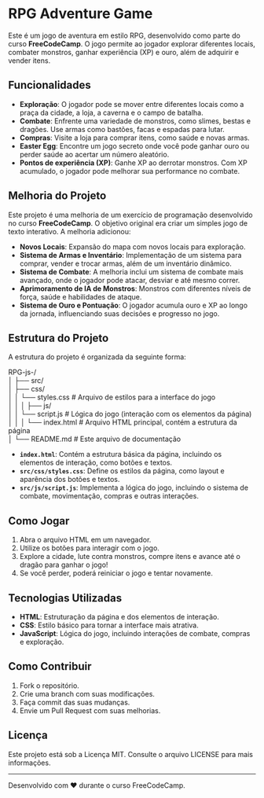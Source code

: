 # RPG Adventure Game

Este é um jogo de aventura em estilo RPG, desenvolvido como parte do curso **FreeCodeCamp**. O jogo permite ao jogador explorar diferentes locais, combater monstros, ganhar experiência (XP) e ouro, além de adquirir e vender itens.

## Funcionalidades

- **Exploração**: O jogador pode se mover entre diferentes locais como a praça da cidade, a loja, a caverna e o campo de batalha.
- **Combate**: Enfrente uma variedade de monstros, como slimes, bestas e dragões. Use armas como bastões, facas e espadas para lutar.
- **Compras**: Visite a loja para comprar itens, como saúde e novas armas.
- **Easter Egg**: Encontre um jogo secreto onde você pode ganhar ouro ou perder saúde ao acertar um número aleatório.
- **Pontos de experiência (XP)**: Ganhe XP ao derrotar monstros. Com XP acumulado, o jogador pode melhorar sua performance no combate.

## Melhoria do Projeto

Este projeto é uma melhoria de um exercício de programação desenvolvido no curso **FreeCodeCamp**. O objetivo original era criar um simples jogo de texto interativo. A melhoria adicionou:

- **Novos Locais**: Expansão do mapa com novos locais para exploração.
- **Sistema de Armas e Inventário**: Implementação de um sistema para comprar, vender e trocar armas, além de um inventário dinâmico.
- **Sistema de Combate**: A melhoria inclui um sistema de combate mais avançado, onde o jogador pode atacar, desviar e até mesmo correr.
- **Aprimoramento de IA de Monstros**: Monstros com diferentes níveis de força, saúde e habilidades de ataque.
- **Sistema de Ouro e Pontuação**: O jogador acumula ouro e XP ao longo da jornada, influenciando suas decisões e progresso no jogo.

## Estrutura do Projeto

A estrutura do projeto é organizada da seguinte forma:

RPG-js-/           
│ ├── src/             
│ ├── css/                  
│ │ └── styles.css # Arquivo de estilos para a interface do jogo                          
│ │ │ ├── js/                  
│ │ └── script.js # Lógica do jogo (interação com os elementos da página)                   
│ │ │ └── index.html # Arquivo HTML principal, contém a estrutura da página                
│ └── README.md # Este arquivo de documentação                       


- **`index.html`**: Contém a estrutura básica da página, incluindo os elementos de interação, como botões e textos.
- **`src/css/styles.css`**: Define os estilos da página, como layout e aparência dos botões e textos.
- **`src/js/script.js`**: Implementa a lógica do jogo, incluindo o sistema de combate, movimentação, compras e outras interações.

## Como Jogar

1. Abra o arquivo HTML em um navegador.
2. Utilize os botões para interagir com o jogo.
3. Explore a cidade, lute contra monstros, compre itens e avance até o dragão para ganhar o jogo!
4. Se você perder, poderá reiniciar o jogo e tentar novamente.

## Tecnologias Utilizadas

- **HTML**: Estruturação da página e dos elementos de interação.
- **CSS**: Estilo básico para tornar a interface mais atrativa.
- **JavaScript**: Lógica do jogo, incluindo interações de combate, compras e exploração.

## Como Contribuir

1. Fork o repositório.
2. Crie uma branch com suas modificações.
3. Faça commit das suas mudanças.
4. Envie um Pull Request com suas melhorias.

## Licença

Este projeto está sob a Licença MIT. Consulte o arquivo LICENSE para mais informações.

---

Desenvolvido com ❤️ durante o curso FreeCodeCamp.
